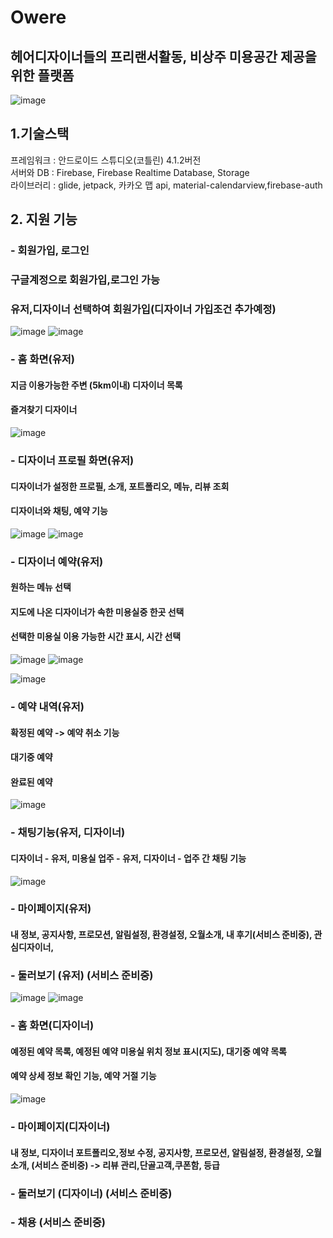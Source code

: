 # Owere
## 헤어디자이너들의 프리랜서활동, 비상주 미용공간 제공을 위한 플랫폼 
![image](https://user-images.githubusercontent.com/68258365/144905364-f284a8e4-b7e2-4291-b374-209eac363f77.png)

## 1.기술스택         
프레임워크 : 안드로이드 스튜디오(코틀린) 4.1.2버전        
서버와 DB : Firebase, Firebase Realtime Database, Storage        
라이브러리 : glide, jetpack, 카카오 맵 api, material-calendarview,firebase-auth       

## 2. 지원 기능         
### - 회원가입, 로그인         
###   구글계정으로 회원가입,로그인 가능         
###   유저,디자이너 선택하여 회원가입(디자이너 가입조건 추가예정)    
![image](https://user-images.githubusercontent.com/68258365/144905400-64f40bf6-57c0-427b-950b-523eb8799207.png)
![image](https://user-images.githubusercontent.com/68258365/144905416-d0365be0-c7af-41ab-b9d0-2ba896ab06a0.png)


### - 홈 화면(유저)         
####  지금 이용가능한 주변 (5km이내) 디자이너 목록         
####  즐겨찾기 디자이너         
![image](https://user-images.githubusercontent.com/68258365/144905538-a251aa25-fd4e-4997-a620-996775d9725a.png)


### - 디자이너 프로필 화면(유저)                  
####  디자이너가 설정한 프로필, 소개, 포트폴리오, 메뉴, 리뷰 조회          
####  디자이너와 채팅, 예약 기능         
![image](https://user-images.githubusercontent.com/68258365/144905560-8be8b5a6-aae8-475b-9b30-f6af3d4ff298.png)
![image](https://user-images.githubusercontent.com/68258365/144905593-df4f0503-c4e7-4696-ab55-fc6ba24c6530.png)


### - 디자이너 예약(유저)         
#### 원하는 메뉴 선택         
#### 지도에 나온 디자이너가 속한 미용실중 한곳 선택         
#### 선택한 미용실 이용 가능한 시간 표시, 시간 선택       
![image](https://user-images.githubusercontent.com/68258365/144905661-1379e898-e91e-4e74-9863-2e4acee850c2.png)
![image](https://user-images.githubusercontent.com/68258365/144905683-74f62250-49f1-4a07-9ecd-ad55f77f0104.png)

![image](https://user-images.githubusercontent.com/68258365/144905757-d2470ad0-7d00-4fc6-8bb7-fed376772d0c.png)

### - 예약 내역(유저)         
#### 확정된 예약 -> 예약 취소 기능         
#### 대기중 예약         
#### 완료된 예약         
![image](https://user-images.githubusercontent.com/68258365/144905790-cd6bc1b5-54c7-454d-adc7-9b822610fea5.png)


### - 채팅기능(유저, 디자이너)         
####  디자이너 - 유저, 미용실 업주 - 유저, 디자이너 - 업주 간 채팅 기능 
![image](https://user-images.githubusercontent.com/68258365/144905834-36db14e7-f54d-4716-9d21-17dba7af0ee2.png)



### - 마이페이지(유저)         
####  내 정보, 공지사항, 프로모션, 알림설정, 환경설정, 오월소개, 내 후기(서비스 준비중), 관심디자이너,         
### - 둘러보기 (유저) (서비스 준비중)         
![image](https://user-images.githubusercontent.com/68258365/144905884-1ea73956-4174-4392-a20a-2fc14b96e937.png)
![image](https://user-images.githubusercontent.com/68258365/144905897-bcb3a534-d434-4d8e-8b5c-9a8911e18e17.png)


### - 홈 화면(디자이너)         
####  예정된 예약 목록, 예정된 예약 미용실 위치 정보 표시(지도), 대기중 예약 목록         
####  예약 상세 정보 확인 기능, 예약 거절 기능   

![image](https://user-images.githubusercontent.com/68258365/144905956-66fa8bf8-16cc-4644-899b-a4d87a2ed50e.png)

### - 마이페이지(디자이너)         
####  내 정보, 디자이너 포트폴리오,정보 수정, 공지사항, 프로모션, 알림설정, 환경설정, 오월소개, (서비스 준비중) -> 리뷰 관리,단골고객,쿠폰함, 등급         


### - 둘러보기 (디자이너) (서비스 준비중)         
### - 채용 (서비스 준비중)         
